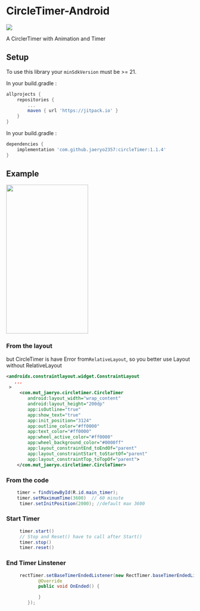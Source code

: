 # CircleTimer-Android

[![](https://jitpack.io/v/jaeryo2357/CircleTimer-Android.svg)](https://jitpack.io/#jaeryo2357/CircleTimer-Android)

A CirclerTimer with Animation and Timer


## Setup
To use this library your `minSdkVersion` must be >= 21.

In your build.gradle :
```gradle
allprojects {
	repositories {
		...
		maven { url 'https://jitpack.io' }
	}
}
```
In your build.gradle :
```gradle
dependencies {
    implementation 'com.github.jaeryo2357:circleTimer:1.1.4'
}
```

## Example

<img src="./images/main_gif.gif" height="400" width="220">

### From the layout 
   but CircleTimer is have Error from`RelativeLayout`, so you better use Layout without RelativeLayout
   
```xml
<androidx.constraintlayout.widget.ConstraintLayout
   ...
 >
     <com.mut_jaeryo.circletimer.CircleTimer
        android:layout_width="wrap_content"
        android:layout_height="200dp"
        app:isOutline="true"
	    app:show_text="true"
        app:init_position="3124"
        app:outline_color="#ff0000"
        app:text_color="#ff0000"
        app:wheel_active_color="#ff0000"
        app:wheel_background_color="#0000ff"
        app:layout_constraintEnd_toEndOf="parent"
        app:layout_constraintStart_toStartOf="parent"
        app:layout_constraintTop_toTopOf="parent">
    </com.mut_jaeryo.circletimer.CircleTimer>
```

### From the code
```java
	timer = findViewById(R.id.main_timer);
	timer.setMaximumTime(3600)  // 60 minute
     timer.setInitPosition(2000); //default max 3600
```

### Start Timer

```java
     timer.start()
     // Stop and Reset() have to call after Start()
     timer.stop()
     timer.reset()
```

### End Timer Linstener

```java
     rectTimer.setBaseTimerEndedListener(new RectTimer.baseTimerEndedListener() { //timer 종료
            @Override
            public void OnEnded() {

            }
        });
```
